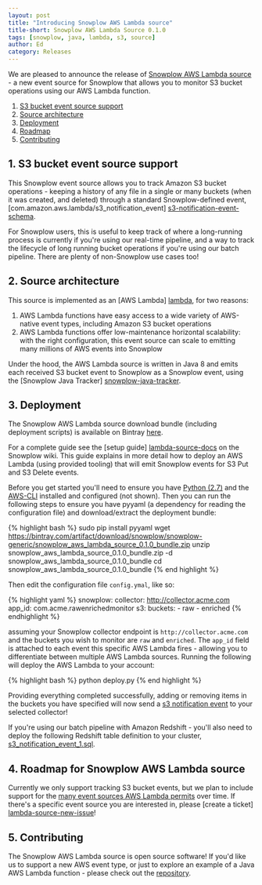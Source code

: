 ```yaml
---
layout: post
title: "Introducing Snowplow AWS Lambda source"
title-short: Snowplow AWS Lambda Source 0.1.0
tags: [snowplow, java, lambda, s3, source]
author: Ed
category: Releases
---
```


We are pleased to announce the release of [Snowplow AWS Lambda source][lambda-source-repo] - a new event source for Snowplow that allows you to
monitor S3 bucket operations using our AWS Lambda function.  

1. [S3 bucket event source support](/blog/2016/05/13/introducing-snowplow-aws-lambda-source#s3-bucket-source)
2. [Source architecture](/blog/2016/05/13/introducing-snowplow-aws-lambda-source#architecture)
3. [Deployment](/blog/2016/05/13/introducing-snowplow-aws-lambda-source#deploy)
4. [Roadmap](/blog/2016/05/13/introducing-snowplow-aws-lambda-source#roadmap)
5. [Contributing](/blog/2016/05/13/introducing-snowplow-aws-lambda-source#contributing)

<!--more-->

<h2 id="s3-bucket-source">1. S3 bucket event source support</h2>

This Snowplow event source allows you to track Amazon S3 bucket operations - keeping a history of any file in a single or many buckets (when it was created, and deleted) through a standard Snowplow-defined event, [com.amazon.aws.lambda/s3_notification_event] [s3-notification-event-schema].

For Snowplow users, this is useful to keep track of where a long-running process is currently if you're using our real-time pipeline, and a way to track the lifecycle of long running bucket operations if you're using our batch pipeline. There are plenty of non-Snowplow use cases too!

<h2 id="architecture">2. Source architecture</h2>

This source is implemented as an [AWS Lambda] [lambda], for two reasons:

1. AWS Lambda functions have easy access to a wide variety of AWS-native event types, including Amazon S3 bucket operations
2. AWS Lambda functions offer low-maintenance horizontal scalability: with the right configuration, this event source can scale to emitting many millions of AWS events into Snowplow

Under the hood, the AWS Lambda source is written in Java 8 and emits each received S3 bucket event to Snowplow as a Snowplow event, using the [Snowplow Java Tracker] [snowplow-java-tracker].

<h2 id="deploy">3. Deployment</h2>

The Snowplow AWS Lambda source download bundle (including deployment scripts) is available on Bintray [here](https://bintray.com/artifact/download/snowplow/snowplow-generic/snowplow_aws_lambda_source_0.1.0_bundle.zip).

For a complete guide see the [setup guide] [lambda-source-docs] on the Snowplow wiki. This guide explains in more detail how to deploy an AWS Lambda (using provided tooling)
that will emit Snowplow events for S3 Put and S3 Delete events.

Before you get started you'll need to ensure you have [Python (2.7)](https://www.python.org/downloads/) and the [AWS-CLI](http://docs.aws.amazon.com/cli/latest/userguide/installing.html) installed and configured (not shown). Then you can run the following steps to 
ensure you have pyyaml (a dependency for reading the configuration file) and download/extract the deployment bundle:

{% highlight bash %}
sudo pip install pyyaml
wget https://bintray.com/artifact/download/snowplow/snowplow-generic/snowplow_aws_lambda_source_0.1.0_bundle.zip
unzip snowplow_aws_lambda_source_0.1.0_bundle.zip -d snowplow_aws_lambda_source_0.1.0_bundle
cd snowplow_aws_lambda_source_0.1.0_bundle
{% end highlight %}

Then edit the configuration file `config.ymal`, like so: 

{% highlight yaml %}
snowplow:
    collector: http://collector.acme.com
    app_id: com.acme.rawenrichedmonitor
s3:
    buckets:
        - raw
        - enriched
{% endhighlight %}

assuming your Snowplow collector endpoint is `http://collector.acme.com` and the buckets you wish to monitor are `raw` and `enriched`.  The `app_id` field is attached to each event
this specific AWS Lambda fires - allowing you to differentiate between multiple AWS Lambda sources. Running the following will deploy the AWS Lambda to your account:

{% highlight bash %}
python deploy.py
{% end highlight %}

Providing everything completed successfully, adding or removing items in the buckets you have specified will now send a [s3 notification event](https://github.com/snowplow/iglu-central/blob/master/schemas/com.amazon.aws.lambda/s3_notification_event/jsonschema/1-0-0)
to your selected collector!

If you're using our batch pipeline with Amazon Redshift  - you'll also need to deploy the following Redshift table definition to your cluster, [s3_notification_event_1.sql](https://github.com/snowplow/snowplow/blob/master/4-storage/redshift-storage/sql/com.amazon.aws.lambda/s3_notification_event_1.sql). 

<h2 id="roadmap">4. Roadmap for Snowplow AWS Lambda source</h2>

Currently we only support tracking S3 bucket events, but we plan to include support for the [many event sources AWS Lambda permits][lambda-event-sources] over time. If there's a specific event source you are interested in, please [create a ticket] [lambda-source-new-issue]!

<h2 id="contributing">5. Contributing</h2>

The Snowplow AWS Lambda source is open source software! If you'd like us to support a new AWS event type, or just to explore an example of a Java AWS
Lambda function - please check out the [repository][lambda-source-repo].

[lambda]: http://docs.aws.amazon.com/lambda/latest/dg/welcome.html
[lambda-event-sources]: http://docs.aws.amazon.com/lambda/latest/dg/intro-core-components.html#intro-core-components-event-sources

[lambda-source-repo]: https://github.com/snowplow/snowplow-aws-lambda-source
[lambda-source-new-issue]: https://github.com/snowplow/snowplow-aws-lambda-source/issues/new
[lambda-source-docs]: https://github.com/snowplow/snowplow/wiki/AWS-Lambda-setup

[s3-notification-event-schema]: http://iglucentral.com/schemas/com.amazon.aws.lambda/s3_notification_event/jsonschema/1-0-0

[snowplow-java-tracker]: https://github.com/snowplow/snowplow-java-tracker
